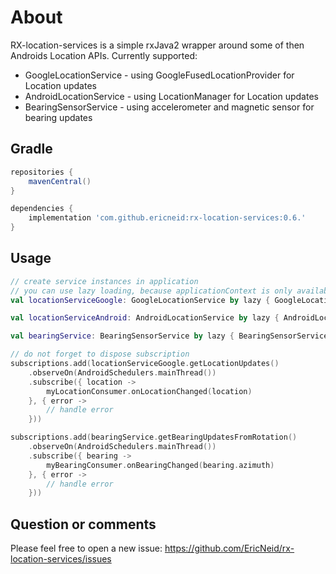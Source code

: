 # About

RX-location-services is a simple rxJava2 wrapper around some of then Androids Location APIs. Currently supported:

* GoogleLocationService - using GoogleFusedLocationProvider for Location updates
* AndroidLocationService - using LocationManager for Location updates
* BearingSensorService - using accelerometer and magnetic sensor for bearing updates

## Gradle

```gradle
repositories {
    mavenCentral()
}

dependencies {
    implementation 'com.github.ericneid:rx-location-services:0.6.'
}
```

## Usage

```kotlin
// create service instances in application
// you can use lazy loading, because applicationContext is only available after onCreate
val locationServiceGoogle: GoogleLocationService by lazy { GoogleLocationService(applicationContext) }

val locationServiceAndroid: AndroidLocationService by lazy { AndroidLocationService(applicationContext) }

val bearingService: BearingSensorService by lazy { BearingSensorService(applicationContext) }
```

```kotlin
// do not forget to dispose subscription
subscriptions.add(locationServiceGoogle.getLocationUpdates()
    .observeOn(AndroidSchedulers.mainThread())
    .subscribe({ location ->
        myLocationConsumer.onLocationChanged(location)
    }, { error ->
        // handle error
    }))

subscriptions.add(bearingService.getBearingUpdatesFromRotation()
    .observeOn(AndroidSchedulers.mainThread())
    .subscribe({ bearing ->
        myBearingConsumer.onBearingChanged(bearing.azimuth)
    }, { error ->
        // handle error
    }))
```

## Question or comments

Please feel free to open a new issue:
<https://github.com/EricNeid/rx-location-services/issues>
